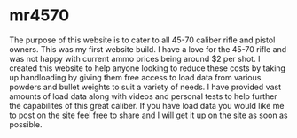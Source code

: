 # mr4570
The purpose of this website is to cater to all 45-70 caliber rifle and pistol owners.
This was my first website build.  I have a love for the 45-70 rifle and was not happy with current ammo prices being around $2 per shot.
I created this website to help anyone looking to reduce these costs by taking up handloading by giving them free access
to load data from various powders and bullet weights to suit a variety of needs.  I have provided vast amounts of load data along with
videos and personal tests to help further the capabilites of this great caliber.  If you have load data you would like me to post on the site feel free
to share and I will get it up on the site as soon as possible.
